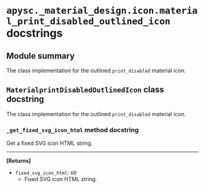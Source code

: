 # `apysc._material_design.icon.material_print_disabled_outlined_icon` docstrings

## Module summary

The class implementation for the outlined `print_disabled` material icon.

## `MaterialprintDisabledOutlinedIcon` class docstring

The class implementation for the outlined `print_disabled` material icon.

### `_get_fixed_svg_icon_html` method docstring

Get a fixed SVG icon HTML string.<hr>

**[Returns]**

- `fixed_svg_icon_html`: str
  - Fixed SVG icon HTML string.